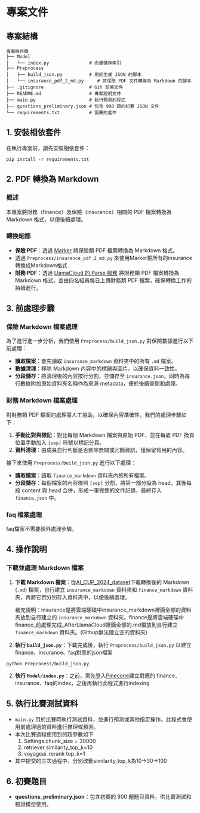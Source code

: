 # 專案文件

## 專案結構
```plaintext
專案根目錄
├── Model
│   └── index.py               # 向量儲存索引
├── Preprocess
│   ├── build_json.py          # 用於生成 JSON 的腳本
│   └── insurance_pdf_2_md.py     # 將保險 PDF 文件轉換為 Markdown 的腳本
├── .gitignore                 # Git 忽略文件
├── README.md                  # 專案說明文件
├── main.py                    # 執行預測的程式
├── questions_preliminary.json # 包含 900 題的初賽 JSON 文件
└── requirements.txt           # 需要的套件
```
## 1. 安裝相依套件
在執行專案前，請先安裝相依套件：
```
pip install -r requirements.txt
```
## 2. PDF 轉換為 Markdown

### 概述
本專案將財務（finance）及保險（insurance）相關的 PDF 檔案轉換為 Markdown 格式，以便後續處理。

### 轉換細節
- **保險 PDF**：透過 [Marker](https://github.com/VikParuchuri/marker) 將保險類 PDF 檔案轉換為 Markdown 格式。
- 透過 `Preprocess/insurance_pdf_2_md.py` 來使用Marker把所有的insurance轉換成Markdown格式
- **財務 PDF**：透過 [LlamaCloud 的 Parse 服務](https://cloud.llamaindex.ai/project/37d122c8-90cf-422c-b8dd-5bcdf26d6cd6/parse) 將財務類 PDF 檔案轉換為 Markdown 格式，並由四名組員每日上傳財務類 PDF 檔案，確保轉換工作的持續進行。

## 3. 前處理步驟

### 保險 Markdown 檔案處理
為了進行進一步分析，我們使用 `Preprocess/build_json.py` 對保險數據進行以下前處理：

- **讀取檔案**：會先讀取 `insurance_markdown` 資料夾中的所有 `.md` 檔案。
- **數據清理**：移除 Markdown 內容中的標題與圖片，以確保資料一致性。
- **分段儲存**：將清理後的內容按行分割，並儲存至 `insurance.json`，同時為每行數據附加原始資料夾名稱作為來源 metadata，便於後續查閱和處理。

### 財務 Markdown 檔案處理
對財務類 PDF 檔案的處理需人工協助，以確保內容準確性。我們的處理步驟如下：

1. **手動比對與標記**：對比每個 Markdown 檔案與原始 PDF，並在每處 PDF 換頁位置手動加入 `[sep]` 符號以標記分頁。
2. **資料清理**：由成員自行判斷是否刪除無關或冗餘資訊，僅保留有用的內容。

接下來使用 `Preprocess/build_json.py` 進行以下處理：

- **讀取檔案**：讀取 `finance_markdown` 資料夾內的所有檔案。
- **分段儲存**：每個檔案的內容依照 `[sep]` 分割，將第一部分設為 head，其後每段 content 與 head 合併，形成一筆完整的文件記錄，最終存入 `finance.json` 中。
### faq 檔案處理
faq檔案不需要額外處理步驟。

## 4. 操作說明

### 下載並處理 Markdown 檔案

1. **下載 Markdown 檔案**：從[AI_CUP_2024_dataset](https://drive.google.com/drive/u/0/folders/1ldEWRbzwjKm6Q3_dyoq8YIJRfygjiNFl)下載轉換後的 Markdown (`.md`) 檔案，自行建立 `insurance_markdown` 資料夾和 `finance_markdown` 資料夾，再將它們分別存入資料夾中，以便後續處理。
  
   補充說明：insurance是將雲端硬碟中insurance_markdown裡面全部的資料夾放到自行建立的 `insurance_markdown` 資料夾。finance是將雲端硬碟中finance_前處理完成_AfterLlamaCloud裡面全部的.md檔放到自行建立 `finance_markdown` 資料夾。(Githup無法建立空的資料夾)

4. **執行 `build_json.py`**：下載完成後，執行 `Preprocess/build_json.py` 以建立
finance、insurance、faq對應的json檔案

```
python Preprocess/build_json.py
```
2. **執行 `Model/index.py`**：之前，需先登入[Pinecone](https://www.pinecone.io/)建立對應的 finance、insurance、faq的index，之後再執行此程式進行indexing
## 5. 執行比賽測試資料

- `main.py` 用於比賽時執行測試資料，並進行預測或其他指定操作。此程式會使用前處理過的資料進行推理或預測。
- 本次比賽過程使用到的超參數如下
    1. Settings.chunk_size = 30000
    2. retriever similarity_top_k=10
    3. voyageai_rerank top_k=1 
- 其中提交的三次過程中，分別改動similarity_top_k為10->30->100
## 6. 初賽題目

- **questions_preliminary.json**：包含初賽的 900 題題目資料，供比賽測試和驗證模型使用。
